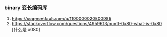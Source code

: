 ### binary 变长编码库
1. https://segmentfault.com/a/1190000020500985
2. https://stackoverflow.com/questions/4959613/num1-0x80-what-is-0x80 [什么是 x080]

